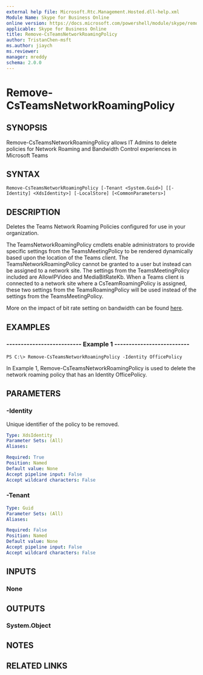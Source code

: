 ```yaml
---
external help file: Microsoft.Rtc.Management.Hosted.dll-help.xml
Module Name: Skype for Business Online
online version: https://docs.microsoft.com/powershell/module/skype/remove-csteamsnetworkroamingpolicy
applicable: Skype for Business Online
title: Remove-CsTeamsNetworkRoamingPolicy
author: TristanChen-msft
ms.author: jiaych
ms.reviewer: 
manager: mreddy
schema: 2.0.0
---
```


# Remove-CsTeamsNetworkRoamingPolicy

## SYNOPSIS

Remove-CsTeamsNetworkRoamingPolicy allows IT Admins to delete policies for Network Roaming and Bandwidth Control experiences in Microsoft Teams 

## SYNTAX

```
Remove-CsTeamsNetworkRoamingPolicy [-Tenant <System.Guid>] [[-Identity] <XdsIdentity>] [-LocalStore] [<CommonParameters>]
```

## DESCRIPTION
Deletes the Teams Network Roaming Policies configured for use in your organization.

The TeamsNetworkRoamingPolicy cmdlets enable administrators to provide specific settings from the TeamsMeetingPolicy to be rendered dynamically based upon the location of the Teams client.  The TeamsNetworkRoamingPolicy cannot be granted to a user but instead can be assigned to a network site.  The settings from the TeamsMeetingPolicy included are AllowIPVideo and MediaBitRateKb. When a Teams client is connected to a network site where a CsTeamRoamingPolicy is assigned, these two settings from the TeamsRoamingPolicy will be used instead of the settings from the TeamsMeetingPolicy.   

More on the impact of bit rate setting on bandwidth can be found [here](https://docs.microsoft.com/en-us/microsoftteams/prepare-network).

## EXAMPLES

### -------------------------- Example 1 --------------------------
```
PS C:\> Remove-CsTeamsNetworkRoamingPolicy -Identity OfficePolicy
```

In Example 1, Remove-CsTeamsNetworkRoamingPolicy is used to delete the network roaming policy that has an Identity OfficePolicy.

## PARAMETERS

### -Identity
Unique identifier of the policy to be removed.

```yaml
Type: XdsIdentity
Parameter Sets: (All)
Aliases:

Required: True
Position: Named
Default value: None
Accept pipeline input: False
Accept wildcard characters: False
```

### -Tenant

```yaml
Type: Guid
Parameter Sets: (All)
Aliases:

Required: False
Position: Named
Default value: None
Accept pipeline input: False
Accept wildcard characters: False
```

## INPUTS

### None

## OUTPUTS

### System.Object

## NOTES

## RELATED LINKS
